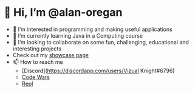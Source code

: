 # 👋 Hi, I’m @alan-oregan
- 👀 I’m interested in programming and making useful applications
- 🌱 I’m currently learning Java in a Computing course
- 💞️ I’m looking to collaborate on some fun, challenging, educational and interesting projects
- Check out my [showcase page](https://alan-oregan.github.io/)
- 📫 How to reach me
  - [Discord](https://discordapp.com/users/Vizual Knight#6796)
  - [Code Wars](https://www.codewars.com/users/alan_oregano)
  - [Repl](https://repl.it/@alan_oregano)

